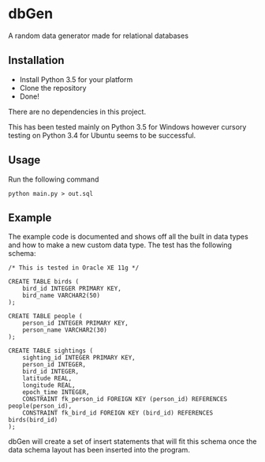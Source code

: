 # dbGen
A random data generator made for relational databases

Installation
---
- Install Python 3.5 for your platform
- Clone the repository
- Done!

There are no dependencies in this project.

This has been tested mainly on Python 3.5 for Windows however cursory testing on Python 3.4 for Ubuntu seems to be
successful.

Usage
---
Run the following command

	python main.py > out.sql

Example
---
The example code is documented and shows off all the built in data types and how to make a new custom data type. The
test has the following schema:

	/* This is tested in Oracle XE 11g */

	CREATE TABLE birds (
		bird_id INTEGER PRIMARY KEY,
		bird_name VARCHAR2(50)
    );
    
    CREATE TABLE people (
		person_id INTEGER PRIMARY KEY,
		person_name VARCHAR2(30)
    );
    
    CREATE TABLE sightings (
    	sighting_id INTEGER PRIMARY KEY,
    	person_id INTEGER,
		bird_id INTEGER,
		latitude REAL,
		longitude REAL,
		epoch_time INTEGER,
		CONSTRAINT fk_person_id FOREIGN KEY (person_id) REFERENCES people(person_id),
		CONSTRAINT fk_bird_id FOREIGN KEY (bird_id) REFERENCES birds(bird_id)
    );

dbGen will create a set of insert statements that will fit this schema once the data schema layout has been inserted
into the program.